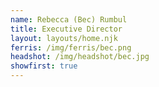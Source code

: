 ```yaml
---
name: Rebecca (Bec) Rumbul
title: Executive Director
layout: layouts/home.njk
ferris: /img/ferris/bec.png
headshot: /img/headshot/bec.jpg
showfirst: true
---
```

